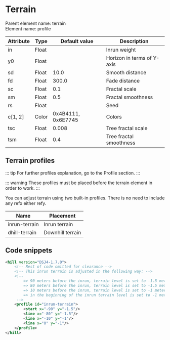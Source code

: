 # Terrain

Parent element name: terrain\
Element name: profile

| Attribute | Type  | Default value      | Description                |
| --------- | ----- | ------------------ | -------------------------- |
| in        | Float |                    | Inrun weight               |
| y0        | Float |                    | Horizon in terms of Y-axis |
| sd        | Float | 10.0               | Smooth distance            |
| fd        | Float | 300.0              | Fade distance              |
| sc        | Float | 0.1                | Fractal scale              |
| sm        | Float | 0.5                | Fractal smoothness         |
| rs        | Float |                    | Seed                       |
| c[1, 2]   | Color | 0x4B4111, 0x6E7745 | Colors                     |
| tsc       | Float | 0.008              | Tree fractal scale         |
| tsm       | Float | 0.4                | Tree fractal smoothness    |

## Terrain profiles

::: tip
For further profiles explanation, go to the Profile section.
:::

::: warning
These profiles must be placed before the terrain element in order to work.
:::

You can adjust terrain using two built-in profiles. There is no need to include any refx either refy.

| Name          | Placement        |
| ------------- | ---------------- |
| inrun-terrain | Inrun terrain    |
| dhill-terrain | Downhill terrain |

## Code snippets

``` xml
<hill version="DSJ4-1.7.0">
    <!-- Rest of code omitted for clearance -->
    <!-- This inrun terrain is adjusted in the following way: -->
    <!-- 
        => 90 meters before the inrun, terrain level is set to -1.5 meters
        => 80 meters before the inrun, terrain level is set to -1.5 meters
        => 10 meters before the inrun, terrain level is set to -1 meter
        => in the beginning of the inrun terrain level is set to -1 meter
     -->
    <profile id="inrun-terrain">
        <start x="-90" y="-1.5"/>
        <line x="-80" y="-1.5"/>
        <line x="-10" y="-1"/>
        <line x="0" y="-1"/>
    </profile>
</hill>
```

